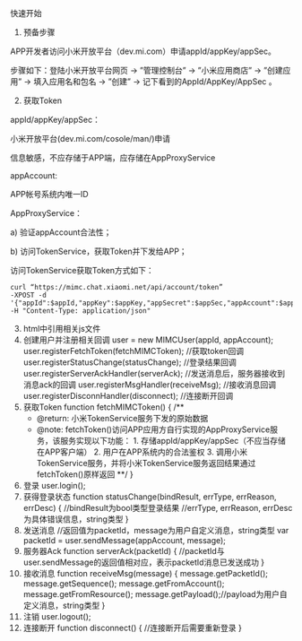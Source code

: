 快速开始

1) 预备步骤

APP开发者访问小米开放平台（dev.mi.com）申请appId/appKey/appSec。

步骤如下：登陆小米开放平台网页 -> ”管理控制台” -> ”小米应用商店” -> ”创建应用” -> 填入应用名和包名 -> ”创建” -> 记下看到的AppId/AppKey/AppSec 。

2) 获取Token

appId/appKey/appSec：

小米开放平台(dev.mi.com/cosole/man/)申请

信息敏感，不应存储于APP端，应存储在AppProxyService

appAccount:

APP帐号系统内唯一ID

AppProxyService：

a) 验证appAccount合法性；

b) 访问TokenService，获取Token并下发给APP；

访问TokenService获取Token方式如下：

    curl “https://mimc.chat.xiaomi.net/api/account/token”
    -XPOST -d '{"appId":$appId,"appKey":$appKey,"appSecret":$appSec,"appAccount":$appAccount}' 
    -H "Content-Type: application/json"
3) html中引用相关js文件
    <script type="text/javascript" src="mimc-min_1_0_0.js"></script>
4) 创建用户并注册相关回调
    user = new MIMCUser(appId, appAccount);
    user.registerFetchToken(fetchMIMCToken);         //获取token回调
    user.registerStatusChange(statusChange);         //登录结果回调
    user.registerServerAckHandler(serverAck);        //发送消息后，服务器接收到消息ack的回调
	user.registerMsgHandler(receiveMsg);             //接收消息回调
    user.registerDisconnHandler(disconnect);         //连接断开回调
5) 获取Token
	function fetchMIMCToken() {
    /**
     * @return: 小米TokenService服务下发的原始数据
     * @note: fetchToken()访问APP应用方自行实现的AppProxyService服务，该服务实现以下功能：
                    1. 存储appId/appKey/appSec（不应当存储在APP客户端）
                    2. 用户在APP系统内的合法鉴权
                    3. 调用小米TokenService服务，并将小米TokenService服务返回结果通过fetchToken()原样返回
     **/
    }
6) 登录
    user.login();
7) 获得登录状态
    function statusChange(bindResult, errType, errReason, errDesc) {
        //bindResult为bool类型登录结果
        //errType, errReason, errDesc为具体错误信息，string类型
    }
8) 发送消息
    //返回值为packetId，message为用户自定义消息，string类型
    var packetId = user.sendMessage(appAccount, message);
9) 服务器Ack
    function serverAck(packetId) {
	    //packetId与user.sendMessage的返回值相对应，表示packetId消息已发送成功
	}
10) 接收消息
    function receiveMsg(message) {
        message.getPacketId();
        message.getSequence();
        message.getFromAccount();
        message.getFromResource();
        message.getPayload();//payload为用户自定义消息，string类型
    }  
11) 注销
    user.logout();
12) 连接断开
    function disconnect() {
	    //连接断开后需要重新登录
	}
